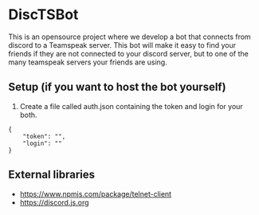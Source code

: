 # DiscTSBot
This is an opensource project where we develop a bot that connects from discord to a Teamspeak server.
This bot will make it easy to find your friends if they are not connected to your discord server, 
but to one of the many teamspeak servers your friends are using.

## Setup (if you want to host the bot yourself)
1. Create a file called auth.json containing the token and login for your both.
```
{
    "token": "",
    "login": ""
}
```

## External libraries
- https://www.npmjs.com/package/telnet-client
- https://discord.js.org
